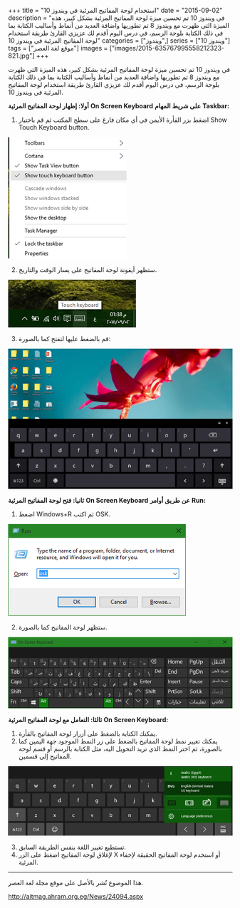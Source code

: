 +++
title = "استخدام لوحة المفاتيح المرئية في ويندوز 10"
date = "2015-09-02"
description = "في ويندوز 10 تم تحسين ميزة لوحة المفاتيح المرئية بشكل كبير، هذه الميزة التي ظهرت مع ويندوز 8 تم تطوريها واضافة العديد من أنماط وأساليب الكتابة بما في ذلك الكتابة بلوحة الرسم، في درس اليوم أقدم لك عزيزي القارئ طريقة استخدام لوحة المفاتيح المرئية في ويندوز 10"
categories = ["ويندوز",]
series = ["ويندوز 10"]
tags = ["موقع لغة العصر"]
images = ["images/2015-635767995558212323-821.jpg"]
+++

في ويندوز 10 تم تحسين ميزة لوحة المفاتيح المرئية بشكل كبير، هذه الميزة التي ظهرت مع ويندوز 8 تم تطوريها واضافة العديد من أنماط وأساليب الكتابة بما في ذلك الكتابة بلوحة الرسم، في درس اليوم أقدم لك عزيزي القارئ طريقة استخدام لوحة المفاتيح المرئية في ويندوز 10.

**أولا: إظهار لوحة المفاتيح المرئية** **On Screen Keyboard** **على شريط المهام** **Taskbar:**

1. اضغط بزر الفأرة الأيمن في أي مكان فارغ على سطح المكتب ثم قم باختيار Show Touch Keyboard button.

![1](images/2015-635767994884774823-477.jpg)

2. ستظهر أيقونة لوحة المفاتيح على يسار الوقت والتاريخ.

![2](images/2015-635767995207274823-727.jpg)

3. قم بالضغط عليها لتفتح كما بالصورة:

![3](images/2015-635767995558212323-821.jpg)


**ثانيا: فتح لوحة المفاتيح المرئية** **On Screen Keyboard** **عن طريق أوامر** **Run:**
1. اضغط Windows+R ثم اكتب OSK.

![4](images/2015-635767995819149823-914.jpg)

2. ستظهر لوحة المفاتيح كما بالصورة.

![5](images/2015-635767996185399823-539.jpg)

**ثالثا: التعامل مع لوحة المفاتيح المرئية** **On Screen Keyboard:**

1. يمكنك الكتابة بالضغط على أزرار لوحة المفاتيح بالفأرة.
2. يمكنك تغيير نمط لوحة المفاتيح بالضغط على زر النمط الموجود جهة اليمين كما بالصورة، ثم اختر النمط الذي تريد التحويل اليه، مثل الكتابة بالرسم أو قسم لوحة المفاتيح إلى قسمين.

![6](images/2015-635767996624774823-477.jpg)

3. تستطيع تغيير اللغة بنفس الطريقة السابق.
4. لإغلاق لوحة المفاتيح اضغط على الزر X أو استخدم لوحة المفاتيح الحقيقة لإخفاء المرئية.

---
هذا الموضوع نٌشر باﻷصل على موقع مجلة لغة العصر.

http://aitmag.ahram.org.eg/News/24094.aspx